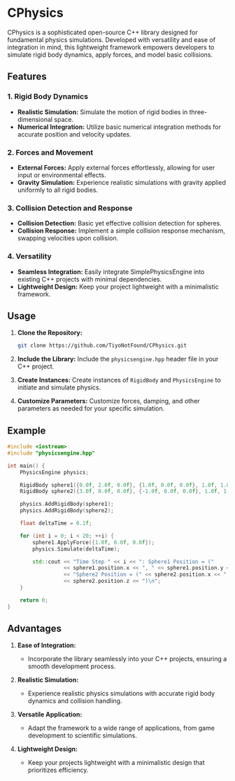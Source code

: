 
# CPhysics

CPhysics is a sophisticated open-source C++ library designed for fundamental physics simulations. Developed with versatility and ease of integration in mind, this lightweight framework empowers developers to simulate rigid body dynamics, apply forces, and model basic collisions.

## Features

### 1. **Rigid Body Dynamics**
   - **Realistic Simulation:** Simulate the motion of rigid bodies in three-dimensional space.
   - **Numerical Integration:** Utilize basic numerical integration methods for accurate position and velocity updates.

### 2. **Forces and Movement**
   - **External Forces:** Apply external forces effortlessly, allowing for user input or environmental effects.
   - **Gravity Simulation:** Experience realistic simulations with gravity applied uniformly to all rigid bodies.

### 3. **Collision Detection and Response**
   - **Collision Detection:** Basic yet effective collision detection for spheres.
   - **Collision Response:** Implement a simple collision response mechanism, swapping velocities upon collision.

### 4. **Versatility**
   - **Seamless Integration:** Easily integrate SimplePhysicsEngine into existing C++ projects with minimal dependencies.
   - **Lightweight Design:** Keep your project lightweight with a minimalistic framework.

## Usage

1. **Clone the Repository:**
   ```bash
   git clone https://github.com/TiyoNotFound/CPhysics.git
   ```

2. **Include the Library:**
   Include the `physicsengine.hpp` header file in your C++ project.

3. **Create Instances:**
   Create instances of `RigidBody` and `PhysicsEngine` to initiate and simulate physics.

4. **Customize Parameters:**
   Customize forces, damping, and other parameters as needed for your specific simulation.

## Example

```cpp
#include <iostream>
#include "physicsengine.hpp"

int main() {
    PhysicsEngine physics;

    RigidBody sphere1({0.0f, 2.0f, 0.0f}, {1.0f, 0.0f, 0.0f}, 1.0f, 1.0f);
    RigidBody sphere2({3.0f, 0.0f, 0.0f}, {-1.0f, 0.0f, 0.0f}, 1.0f, 1.0f);

    physics.AddRigidBody(sphere1);
    physics.AddRigidBody(sphere2);

    float deltaTime = 0.1f;

    for (int i = 0; i < 20; ++i) {
        sphere1.ApplyForce({1.0f, 0.0f, 0.0f});
        physics.Simulate(deltaTime);

        std::cout << "Time Step " << i << ": Sphere1 Position = ("
                  << sphere1.position.x << ", " << sphere1.position.y << ", " << sphere1.position.z << "), "
                  << "Sphere2 Position = (" << sphere2.position.x << ", " << sphere2.position.y << ", "
                  << sphere2.position.z << ")\n";
    }

    return 0;
}
```

## Advantages

1. **Ease of Integration:**
   - Incorporate the library seamlessly into your C++ projects, ensuring a smooth development process.

2. **Realistic Simulation:**
   - Experience realistic physics simulations with accurate rigid body dynamics and collision handling.

3. **Versatile Application:**
   - Adapt the framework to a wide range of applications, from game development to scientific simulations.

4. **Lightweight Design:**
   - Keep your projects lightweight with a minimalistic design that prioritizes efficiency.
